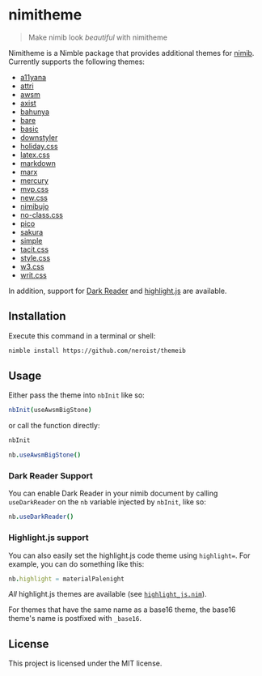 
# nimitheme

> Make nimib look *beautiful* with nimitheme

Nimitheme is a Nimble package that provides additional themes for [nimib](https://github.com/pietroppeter/nimib).
Currently supports the following themes:
  - [a11yana](https://a11yana.com/)
  - [attri](https://raj457036.github.io/attriCSS/)
  - [awsm](https://igoradamenko.github.io/awsm.css/)
  - [axist](https://ruanmartinelli.github.io/axist/)
  - [bahunya](https://hakanalpay.com/bahunya/)
  - [bare](https://barecss.com/)
  - [basic](https://vladocar.github.io/Basic.css/)
  - [downstyler](https://waldyrious.net/downstyler/)
  - [holiday.css](https://holidaycss.js.org/)
  - [latex.css](https://davidrzs.github.io/latexcss/)
  - [markdown](https://markdowncss.github.io/)
  - [marx](https://github.com/mblode/marx)
  - [mercury](https://wmeredith.github.io/MercuryCSS/)
  - [mvp.css](https://andybrewer.github.io/mvp/)
  - [new.css](https://newcss.net/)
  - [nimibujo](https://github.com/zetashift/nimibujo)
  - [no-class.css](https://davidpaulsson.github.io/no-class/)
  - [pico](https://picocss.com/)
  - [sakura](https://github.com/oxalorg/sakura)
  - [simple](https://simplecss.org/)
  - [tacit.css](https://yegor256.github.io/tacit/)
  - [style.css](https://ungoldman.com/style.css/)
  - [w3.css](https://www.w3schools.com/w3css/defaulT.asp)
  - [writ.css](https://writ.cmcenroe.me/)

In addition, support for [Dark Reader](https://github.com/darkreader/darkreader) and
[highlight.js](https://highlightjs.org/) are available.

## Installation

Execute this command in a terminal or shell:

```sh
nimble install https://github.com/neroist/themeib
```

## Usage

Either pass the theme into `nbInit` like so:



```nim
nbInit(useAwsmBigStone)
```




or call the function directly:



```nim
nbInit

nb.useAwsmBigStone()
```




### Dark Reader Support

You can enable Dark Reader in your nimib document by calling `useDarkReader` on the `nb` variable injected by `nbInit`, like so:



```nim
nb.useDarkReader()
```




### Highlight.js support

You can also easily set the highlight.js code theme using `highlight=`. For example, you can do something like this:



```nim
nb.highlight = materialPalenight
```




*All* highlight.js themes are available (see [`highlight_js.nim`](https://github.com/neroist/nimitheme/blob/main/src/nimitheme/highlight_js.nim)).

For themes that have the same name as a base16 theme, the base16 theme's name is postfixed with `_base16`.

## License

This project is licensed under the MIT license.


